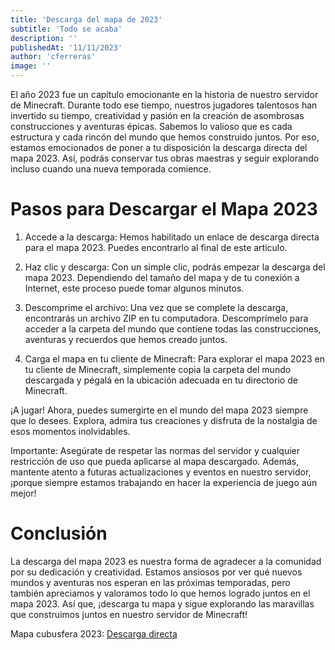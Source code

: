 ```yaml
---
title: 'Descarga del mapa de 2023'
subtitle: 'Todo se acaba'
description: ''
publishedAt: '11/11/2023'
author: 'cferreras'
image: ''
---
```


El año 2023 fue un capítulo emocionante en la historia de nuestro servidor de Minecraft. Durante todo ese tiempo, nuestros jugadores talentosos han invertido su tiempo, creatividad y pasión en la creación de asombrosas construcciones y aventuras épicas. Sabemos lo valioso que es cada estructura y cada rincón del mundo que hemos construido juntos. Por eso, estamos emocionados de poner a tu disposición la descarga directa del mapa 2023. Así, podrás conservar tus obras maestras y seguir explorando incluso cuando una nueva temporada comience.

# Pasos para Descargar el Mapa 2023

1. Accede a la descarga: Hemos habilitado un enlace de descarga directa para el mapa 2023. Puedes encontrarlo al final de este articulo.

2. Haz clic y descarga: Con un simple clic, podrás empezar la descarga del mapa 2023. Dependiendo del tamaño del mapa y de tu conexión a Internet, este proceso puede tomar algunos minutos.

3. Descomprime el archivo: Una vez que se complete la descarga, encontrarás un archivo ZIP en tu computadora. Descomprímelo para acceder a la carpeta del mundo que contiene todas las construcciones, aventuras y recuerdos que hemos creado juntos.

4. Carga el mapa en tu cliente de Minecraft: Para explorar el mapa 2023 en tu cliente de Minecraft, simplemente copia la carpeta del mundo descargada y pégalá en la ubicación adecuada en tu directorio de Minecraft.

¡A jugar! Ahora, puedes sumergirte en el mundo del mapa 2023 siempre que lo desees. Explora, admira tus creaciones y disfruta de la nostalgia de esos momentos inolvidables.

Importante: Asegúrate de respetar las normas del servidor y cualquier restricción de uso que pueda aplicarse al mapa descargado. Además, mantente atento a futuras actualizaciones y eventos en nuestro servidor, ¡porque siempre estamos trabajando en hacer la experiencia de juego aún mejor!

# Conclusión

La descarga del mapa 2023 es nuestra forma de agradecer a la comunidad por su dedicación y creatividad. Estamos ansiosos por ver qué nuevos mundos y aventuras nos esperan en las próximas temporadas, pero también apreciamos y valoramos todo lo que hemos logrado juntos en el mapa 2023. Así que, ¡descarga tu mapa y sigue explorando las maravillas que construimos juntos en nuestro servidor de Minecraft!


Mapa cubusfera 2023: [Descarga directa](https://drive.google.com/file/d/1cHBEQRS11jJfUbJPv8-0MAMmoZV8BcBW/view?usp=sharing)
